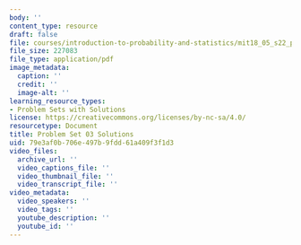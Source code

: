 ```yaml
---
body: ''
content_type: resource
draft: false
file: courses/introduction-to-probability-and-statistics/mit18_05_s22_pset03_sol.pdf
file_size: 227083
file_type: application/pdf
image_metadata:
  caption: ''
  credit: ''
  image-alt: ''
learning_resource_types:
- Problem Sets with Solutions
license: https://creativecommons.org/licenses/by-nc-sa/4.0/
resourcetype: Document
title: Problem Set 03 Solutions
uid: 79e3af0b-706e-497b-9fdd-61a409f3f1d3
video_files:
  archive_url: ''
  video_captions_file: ''
  video_thumbnail_file: ''
  video_transcript_file: ''
video_metadata:
  video_speakers: ''
  video_tags: ''
  youtube_description: ''
  youtube_id: ''
---
```

